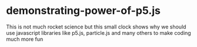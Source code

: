 # demonstrating-power-of-p5.js
This is not much rocket science but this small clock shows why we should use javascript libraries like p5.js, particle.js and many others to make coding much more fun
